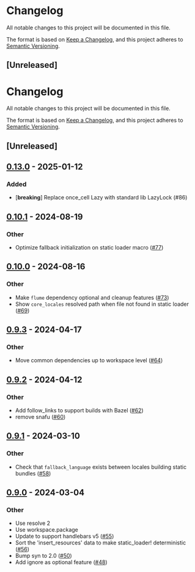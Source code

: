 # Changelog

All notable changes to this project will be documented in this file.

The format is based on [Keep a Changelog](https://keepachangelog.com/en/1.0.0/),
and this project adheres to [Semantic Versioning](https://semver.org/spec/v2.0.0.html).

## [Unreleased]
# Changelog
All notable changes to this project will be documented in this file.

The format is based on [Keep a Changelog](https://keepachangelog.com/en/1.0.0/),
and this project adheres to [Semantic Versioning](https://semver.org/spec/v2.0.0.html).

## [Unreleased]

## [0.13.0](https://github.com/XAMPPRocky/fluent-templates/compare/fluent-template-macros-v0.12.1...fluent-template-macros-v0.13.0) - 2025-01-12

### Added

- [**breaking**] Replace once_cell Lazy with standard lib LazyLock (#86)

## [0.10.1](https://github.com/XAMPPRocky/fluent-templates/compare/fluent-template-macros-v0.10.0...fluent-template-macros-v0.10.1) - 2024-08-19

### Other
- Optimize fallback initialization on static loader macro ([#77](https://github.com/XAMPPRocky/fluent-templates/pull/77))

## [0.10.0](https://github.com/XAMPPRocky/fluent-templates/compare/fluent-template-macros-v0.9.4...fluent-template-macros-v0.10.0) - 2024-08-16

### Other
- Make `flume` dependency optional and cleanup features ([#73](https://github.com/XAMPPRocky/fluent-templates/pull/73))
- Show `core_locales` resolved path when file not found in static loader ([#69](https://github.com/XAMPPRocky/fluent-templates/pull/69))

## [0.9.3](https://github.com/XAMPPRocky/fluent-templates/compare/fluent-template-macros-v0.9.2...fluent-template-macros-v0.9.3) - 2024-04-17

### Other
- Move common dependencies up to workspace level ([#64](https://github.com/XAMPPRocky/fluent-templates/pull/64))

## [0.9.2](https://github.com/XAMPPRocky/fluent-templates/compare/fluent-template-macros-v0.9.1...fluent-template-macros-v0.9.2) - 2024-04-12

### Other
- Add follow_links to support builds with Bazel ([#62](https://github.com/XAMPPRocky/fluent-templates/pull/62))
- remove snafu ([#60](https://github.com/XAMPPRocky/fluent-templates/pull/60))

## [0.9.1](https://github.com/XAMPPRocky/fluent-templates/compare/fluent-template-macros-v0.9.0...fluent-template-macros-v0.9.1) - 2024-03-10

### Other
- Check that `fallback_language` exists between locales building static bundles ([#58](https://github.com/XAMPPRocky/fluent-templates/pull/58))

## [0.9.0](https://github.com/XAMPPRocky/fluent-templates/compare/fluent-template-macros-v0.8.0...fluent-template-macros-v0.9.0) - 2024-03-04

### Other
- Use resolve 2
- Use workspace.package
- Update to support handlebars v5 ([#55](https://github.com/XAMPPRocky/fluent-templates/pull/55))
- Sort the 'insert_resources' data to make static_loader! deterministic ([#56](https://github.com/XAMPPRocky/fluent-templates/pull/56))
- Bump syn to 2.0 ([#50](https://github.com/XAMPPRocky/fluent-templates/pull/50))
- Add ignore as optional feature ([#48](https://github.com/XAMPPRocky/fluent-templates/pull/48))
